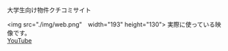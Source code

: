 大学生向け物件クチコミサイト

<img src="./img/web.png"　width="193" height="130">
実際に使っている映像です。<br>
[YouTube](https://youtu.be/xTxCXm0LFRY)

